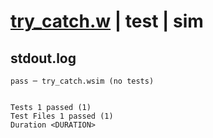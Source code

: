 # [try_catch.w](../../../../../examples/tests/valid/try_catch.w) | test | sim

## stdout.log
```log
pass ─ try_catch.wsim (no tests)
 
 
Tests 1 passed (1)
Test Files 1 passed (1)
Duration <DURATION>
```


